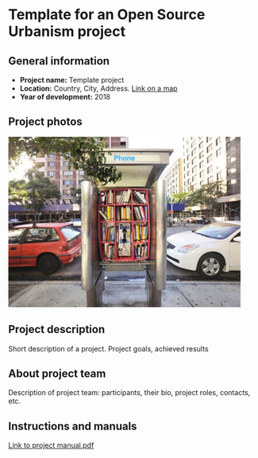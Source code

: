 # Template for an Open Source Urbanism project

## General information
- **Project name:** Template project
- **Location:** Country, City, Address. [Link on a map](https://www.google.ru/maps/place/Oudekerksplein,+Amsterdam/@52.374298,4.8962646,17z/data=!3m1!4b1!4m5!3m4!1s0x47c609b8f6c2e8d9:0xc151b54ae3f6e6cc!8m2!3d52.3743828!4d4.8981849)
- **Year of development:** 2018
## Project photos
![Example image](/images/example.jpg)
## Project description
Short description of a project. Project goals, achieved results
## About project team
Description of project team: participants, their bio, project roles, contacts, etc.

## Instructions and manuals
[Link to project manual.pdf](/manuals/manual.pdf)
